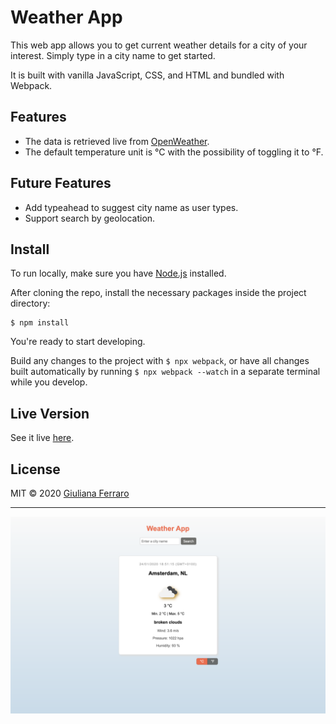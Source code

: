 # Weather App

This web app allows you to get current weather details for a city of your interest. Simply type in a city name to get started.

It is built with vanilla JavaScript, CSS, and HTML and bundled with Webpack.

## Features

- The data is retrieved live from [OpenWeather](https://openweathermap.org/).
- The default temperature unit is °C with the possibility of toggling it to °F.

## Future Features

- Add typeahead to suggest city name as user types.
- Support search by geolocation.

## Install

To run locally, make sure you have [Node.js](https://nodejs.org/) installed.

After cloning the repo, install the necessary packages inside the project directory:

```
$ npm install
```

You're ready to start developing. 

Build any changes to the project with `$ npx webpack`, or have all changes built automatically by running `$ npx webpack --watch` in a separate terminal while you develop.

## Live Version

See it live [here](https://gferrarocamus.github.io/weather-app/).

## License

MIT © 2020 [Giuliana Ferraro](https://www.giulianaferraro.com/)

---

![Weather App Demo](/assets/demo/weather-app-demo.png)
